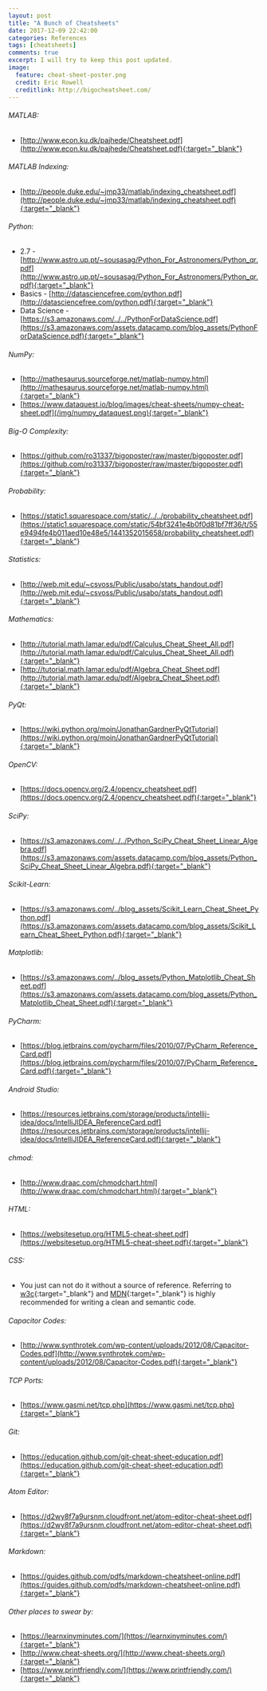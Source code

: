 ```yaml
---
layout: post
title: "A Bunch of Cheatsheets"
date: 2017-12-09 22:42:00
categories: References
tags: [cheatsheets]
comments: true
excerpt: I will try to keep this post updated.
image:
  feature: cheat-sheet-poster.png
  credit: Eric Rowell
  creditlink: http://bigocheatsheet.com/
---
```


###### MATLAB:
* [http://www.econ.ku.dk/pajhede/Cheatsheet.pdf](http://www.econ.ku.dk/pajhede/Cheatsheet.pdf){:target="_blank"}

###### MATLAB Indexing:
* [http://people.duke.edu/~jmp33/matlab/indexing_cheatsheet.pdf](http://people.duke.edu/~jmp33/matlab/indexing_cheatsheet.pdf){:target="_blank"}

###### Python:
* 2.7 - [http://www.astro.up.pt/~sousasag/Python_For_Astronomers/Python_qr.pdf](http://www.astro.up.pt/~sousasag/Python_For_Astronomers/Python_qr.pdf){:target="_blank"}
* Basics - [http://datasciencefree.com/python.pdf](http://datasciencefree.com/python.pdf){:target="_blank"}
* Data Science - [https://s3.amazonaws.com/../../PythonForDataScience.pdf](https://s3.amazonaws.com/assets.datacamp.com/blog_assets/PythonForDataScience.pdf){:target="_blank"}

###### NumPy:
* [http://mathesaurus.sourceforge.net/matlab-numpy.html](http://mathesaurus.sourceforge.net/matlab-numpy.html){:target="_blank"}
* [https://www.dataquest.io/blog/images/cheat-sheets/numpy-cheat-sheet.pdf](/img/numpy_dataquest.png){:target="_blank"}

###### Big-O Complexity:
* [https://github.com/ro31337/bigoposter/raw/master/bigoposter.pdf](https://github.com/ro31337/bigoposter/raw/master/bigoposter.pdf){:target="_blank"}

###### Probability:
* [https://static1.squarespace.com/static/../../probability_cheatsheet.pdf](https://static1.squarespace.com/static/54bf3241e4b0f0d81bf7ff36/t/55e9494fe4b011aed10e48e5/1441352015658/probability_cheatsheet.pdf){:target="_blank"}

###### Statistics:
* [http://web.mit.edu/~csvoss/Public/usabo/stats_handout.pdf](http://web.mit.edu/~csvoss/Public/usabo/stats_handout.pdf){:target="_blank"}

###### Mathematics:
* [http://tutorial.math.lamar.edu/pdf/Calculus_Cheat_Sheet_All.pdf](http://tutorial.math.lamar.edu/pdf/Calculus_Cheat_Sheet_All.pdf){:target="_blank"}
* [http://tutorial.math.lamar.edu/pdf/Algebra_Cheat_Sheet.pdf](http://tutorial.math.lamar.edu/pdf/Algebra_Cheat_Sheet.pdf){:target="_blank"}

###### PyQt:
* [https://wiki.python.org/moin/JonathanGardnerPyQtTutorial](https://wiki.python.org/moin/JonathanGardnerPyQtTutorial){:target="_blank"}

###### OpenCV:
* [https://docs.opencv.org/2.4/opencv_cheatsheet.pdf](https://docs.opencv.org/2.4/opencv_cheatsheet.pdf){:target="_blank"}

###### SciPy:
* [https://s3.amazonaws.com/../../Python_SciPy_Cheat_Sheet_Linear_Algebra.pdf](https://s3.amazonaws.com/assets.datacamp.com/blog_assets/Python_SciPy_Cheat_Sheet_Linear_Algebra.pdf){:target="_blank"}

###### Scikit-Learn:
* [https://s3.amazonaws.com/../blog_assets/Scikit_Learn_Cheat_Sheet_Python.pdf](https://s3.amazonaws.com/assets.datacamp.com/blog_assets/Scikit_Learn_Cheat_Sheet_Python.pdf){:target="_blank"}

###### Matplotlib:
* [https://s3.amazonaws.com/../blog_assets/Python_Matplotlib_Cheat_Sheet.pdf](https://s3.amazonaws.com/assets.datacamp.com/blog_assets/Python_Matplotlib_Cheat_Sheet.pdf){:target="_blank"}

###### PyCharm:
* [https://blog.jetbrains.com/pycharm/files/2010/07/PyCharm_Reference_Card.pdf](https://blog.jetbrains.com/pycharm/files/2010/07/PyCharm_Reference_Card.pdf){:target="_blank"}

###### Android Studio:
* [https://resources.jetbrains.com/storage/products/intellij-idea/docs/IntelliJIDEA_ReferenceCard.pdf](https://resources.jetbrains.com/storage/products/intellij-idea/docs/IntelliJIDEA_ReferenceCard.pdf){:target="_blank"}

###### chmod:
* [http://www.draac.com/chmodchart.html](http://www.draac.com/chmodchart.html){:target="_blank"}

###### HTML:
* [https://websitesetup.org/HTML5-cheat-sheet.pdf](https://websitesetup.org/HTML5-cheat-sheet.pdf){:target="_blank"}

###### CSS:
* You just can not do it without a source of reference. Referring to [w3c](https://www.w3.org/Style/CSS/Overview.en.html){:target="_blank"} and [MDN](https://developer.mozilla.org/en-US/docs/Web/CSS){:target="_blank"} is highly recommended for writing a clean and semantic code.

###### Capacitor Codes:
* [http://www.synthrotek.com/wp-content/uploads/2012/08/Capacitor-Codes.pdf](http://www.synthrotek.com/wp-content/uploads/2012/08/Capacitor-Codes.pdf){:target="_blank"}

###### TCP Ports:
* [https://www.gasmi.net/tcp.php](https://www.gasmi.net/tcp.php){:target="_blank"}

###### Git:
* [https://education.github.com/git-cheat-sheet-education.pdf](https://education.github.com/git-cheat-sheet-education.pdf){:target="_blank"}

###### Atom Editor:
* [https://d2wy8f7a9ursnm.cloudfront.net/atom-editor-cheat-sheet.pdf](https://d2wy8f7a9ursnm.cloudfront.net/atom-editor-cheat-sheet.pdf){:target="_blank"}

###### Markdown:
* [https://guides.github.com/pdfs/markdown-cheatsheet-online.pdf](https://guides.github.com/pdfs/markdown-cheatsheet-online.pdf){:target="_blank"}

###### Other places to swear by:
* [https://learnxinyminutes.com/](https://learnxinyminutes.com/){:target="_blank"}
* [http://www.cheat-sheets.org/](http://www.cheat-sheets.org/){:target="_blank"}
* [https://www.printfriendly.com/](https://www.printfriendly.com/){:target="_blank"}
